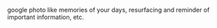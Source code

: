 
google photo like memories of your days, resurfacing and reminder of important information, etc.


